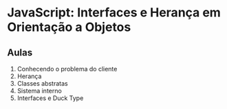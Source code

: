 # JavaScript: Interfaces e Herança em Orientação a Objetos

## Aulas
1. Conhecendo o problema do cliente
2. Herança
3. Classes abstratas
4. Sistema interno
5. Interfaces e Duck Type
